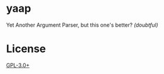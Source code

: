 yaap
====

Yet Another Argument Parser, but this one's better? *(doubtful)*

# License
[GPL-3.0+](./LICENSE)
